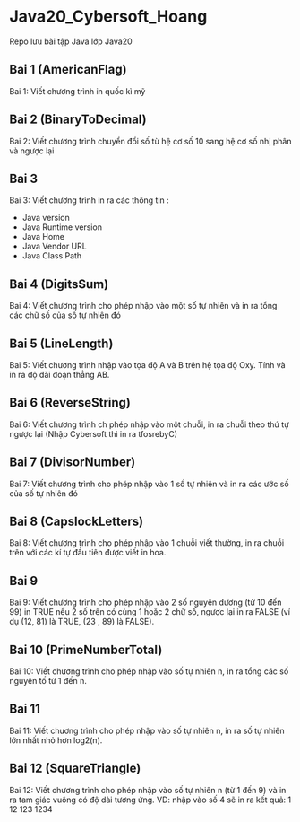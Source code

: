 # Java20_Cybersoft_Hoang
Repo lưu bài tập Java lớp Java20

## Bai 1 (AmericanFlag)
Bai 1: Viết chương trình in quốc kì mỹ 
## Bai 2 (BinaryToDecimal)
Bai 2: Viết chương trình chuyển đổi số từ hệ cơ số 10 sang hệ cơ số nhị phân và ngược lại 
## Bai 3 
Bai 3: Viết chương trình in ra các thông tin :
 - Java version 
 - Java Runtime version
 - Java Home 
 - Java Vendor URL
 - Java Class Path 
## Bai 4 (DigitsSum)
Bai 4: Viết chương trình cho phép nhập vào một số tự nhiên và in ra tổng các chữ số của số tự nhiên đó
## Bai 5 (LineLength)
Bai 5: Viết chương trình nhập vào tọa độ A và B trên hệ tọa độ Oxy. Tính và in ra độ dài đoạn thẳng AB.
## Bai 6 (ReverseString)
Bai 6: Viết chương trình ch phép nhập vào một chuỗi, in ra chuỗi theo thứ tự ngược lại (Nhập Cybersoft thì in ra tfosrebyC)

## Bai 7 (DivisorNumber)
Bai 7: Viết chương trình cho phép nhập vào 1 số tự nhiên và in ra các ước số của số tự nhiên đó
## Bai 8 (CapslockLetters)
Bai 8: Viết chương trình cho phép nhập vào 1 chuỗi viết thường, in ra chuỗi trên với các kí tự đầu tiên được viết in hoa.
## Bai 9
Bai 9: Viết chương trình cho phép nhập vào 2 số nguyên dương (từ 10 đến 99) in TRUE nếu 2 số trên có cùng 1 hoặc 2 chữ số, ngược lại in ra FALSE (ví dụ (12, 81) là TRUE, (23 , 89) là FALSE).
## Bai 10 (PrimeNumberTotal)
Bai 10: Viết chương trình cho phép nhập vào số tự nhiên n, in ra tổng các số nguyên tố từ 1 đến n.
## Bai 11
Bai 11: Viết chương trình cho phép nhập vào số tự nhiên n, in ra số tự nhiên lớn nhất nhỏ
hơn log2(n).
## Bai 12 (SquareTriangle)
Bai 12: Viết chương trình cho phép nhập vào số tự nhiên n (từ 1 đến 9) và in ra tam giác
vuông có độ dài tương ứng. VD: nhập vào số 4 sẽ in ra kết quả:
1
12
123
1234